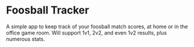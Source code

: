 # Foosball Tracker
A simple app to keep track of your foosball match scores, at home or in the office game room.
Will support 1v1, 2v2, and even 1v2 results, plus numerous stats.
